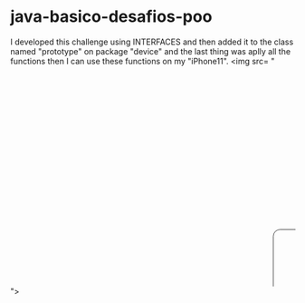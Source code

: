 # java-basico-desafios-poo
I developed this challenge using INTERFACES and then added it to the class named "prototype" on package "device" and the last thing was aplly all the functions then I can use these functions on my "iPhone11".
<img src= "<svg xmlns="http://www.w3.org/2000/svg" xmlns:xlink="http://www.w3.org/1999/xlink" xmlns:lucid="lucid" width="1760" height="1360"><g transform="translate(0 0)" lucid:page-tab-id="0_0"><path d="M735.85 501.22a5 5 0 0 1 5-5h190a5 5 0 0 1 5 5v132a5 5 0 0 1-5 5h-190a5 5 0 0 1-5-5z" fill="#fff"/><path d="M735.85 571.22v36h200v-36" fill="#e6e6e6"/><path d="M735.85 536.22v-35a5 5 0 0 1 5-5h190a5 5 0 0 1 5 5v35" fill="#ccc"/><path d="M735.85 501.22a5 5 0 0 1 5-5h190a5 5 0 0 1 5 5v132a5 5 0 0 1-5 5h-190a5 5 0 0 1-5-5zM735.85 536.22h200" stroke="#333" fill="none"/><use xlink:href="#a" transform="matrix(1,0,0,1,745.8502957555592,496.22028588787714) translate(11.2 25.15555555555556)"/><use xlink:href="#b" transform="matrix(1,0,0,1,740.8502957555592,538.7202858878771) translate(11.2 20.155555555555555)"/><use xlink:href="#c" transform="matrix(1,0,0,1,740.8502957555592,573.7202858878771) translate(11.2 20.155555555555555)"/><path d="M364.78 449.2a5 5 0 0 1 5-5h190a5 5 0 0 1 5 5v275a5 5 0 0 1-5 5h-190a5 5 0 0 1-5-5z" fill="#fff"/><path d="M364.78 519.2v36h200v-36M364.78 589.2v36h200v-36M364.78 659.2v36h200v-36" fill="#e6e6e6"/><path d="M364.78 484.2v-35a5 5 0 0 1 5-5h190a5 5 0 0 1 5 5v35" fill="#ccc"/><path d="M364.78 449.2a5 5 0 0 1 5-5h190a5 5 0 0 1 5 5v275a5 5 0 0 1-5 5h-190a5 5 0 0 1-5-5zM364.78 484.2h200" stroke="#333" fill="none"/><use xlink:href="#d" transform="matrix(1,0,0,1,374.7807017543861,444.21191268213545) translate(11.2 25.15555555555556)"/><use xlink:href="#e" transform="matrix(1,0,0,1,369.7807017543861,486.71191268213545) translate(11.2 20.155555555555555)"/><use xlink:href="#f" transform="matrix(1,0,0,1,369.7807017543861,521.7119126821354) translate(11.2 20.155555555555555)"/><use xlink:href="#g" transform="matrix(1,0,0,1,369.7807017543861,556.7119126821354) translate(11.2 20.155555555555555)"/><use xlink:href="#h" transform="matrix(1,0,0,1,369.7807017543861,591.7119126821354) translate(11.2 20.155555555555555)"/><use xlink:href="#i" transform="matrix(1,0,0,1,369.7807017543861,626.7119126821354) translate(11.2 20.155555555555555)"/><use xlink:href="#j" transform="matrix(1,0,0,1,369.7807017543861,661.7119126821354) translate(11.2 20.155555555555555)"/><use xlink:href="#k" transform="matrix(1,0,0,1,369.7807017543861,696.7119126821354) translate(11.2 20.155555555555555)"/><path d="M735.85 237.53a5 5 0 0 1 5-5h190a5 5 0 0 1 5 5v62a5 5 0 0 1-5 5h-190a5 5 0 0 1-5-5z" fill="#fff"/><path d="M735.85 272.54v-35a5 5 0 0 1 5-5h190a5 5 0 0 1 5 5v35" fill="#ccc"/><path d="M735.85 237.53a5 5 0 0 1 5-5h190a5 5 0 0 1 5 5v62a5 5 0 0 1-5 5h-190a5 5 0 0 1-5-5zM735.85 272.54h200" stroke="#333" fill="none"/><use xlink:href="#l" transform="matrix(1,0,0,1,745.8502957555592,232.53543644338123) translate(62.37037037037037 25.15555555555556)"/><path d="M453.15 75.83a8 8 0 0 1 8-8h836.75a8 8 0 0 1 8 8V101a8 8 0 0 1-8 8H461.15a8 8 0 0 1-8-8z" stroke="#000" stroke-opacity="0" stroke-width="2" fill="#fff" fill-opacity="0"/><use xlink:href="#m" transform="matrix(1,0,0,1,457.1465527853429,71.83292069944599) translate(207.83777777777783 25.782777777777778)"/><use xlink:href="#n" transform="matrix(1,0,0,1,457.1465527853429,71.83292069944599) translate(334.43283950617285 25.782777777777778)"/><use xlink:href="#o" transform="matrix(1,0,0,1,457.1465527853429,71.83292069944599) translate(378.0637037037037 25.782777777777778)"/><use xlink:href="#p" transform="matrix(1,0,0,1,457.1465527853429,71.83292069944599) translate(462.339012345679 25.782777777777778)"/><use xlink:href="#q" transform="matrix(1,0,0,1,457.1465527853429,71.83292069944599) translate(578.518024691358 25.782777777777778)"/><path d="M633.85 107.65H1138M633.87 107.65h-1.02M1138 107.65h1" stroke="#a9afb8" stroke-width="2" fill="none"/><path d="M453.15 117a8 8 0 0 1 8-8h837.7a8 8 0 0 1 8 8v2.83a8 8 0 0 1-8 8h-837.7a8 8 0 0 1-8-8z" stroke="#000" stroke-opacity="0" stroke-width="2" fill="#fff" fill-opacity="0"/><use xlink:href="#r" transform="matrix(1,0,0,1,457.1465527853434,112.9881446563448) translate(311.41781893004116 14.917037037037037)"/><use xlink:href="#s" transform="matrix(1,0,0,1,457.1465527853434,112.9881446563448) translate(364.8273868312757 14.917037037037037)"/><use xlink:href="#t" transform="matrix(1,0,0,1,457.1465527853434,112.9881446563448) translate(419.1717283950617 14.917037037037037)"/><use xlink:href="#u" transform="matrix(1,0,0,1,457.1465527853434,112.9881446563448) translate(431.62121399176954 14.917037037037037)"/><use xlink:href="#v" transform="matrix(1,0,0,1,457.1465527853434,112.9881446563448) translate(490.21452674897114 14.917037037037037)"/><use xlink:href="#w" transform="matrix(1,0,0,1,457.1465527853434,112.9881446563448) translate(507.2104115226337 14.917037037037037)"/><path d="M1070.78 499.72a8 8 0 0 1 8-8h184a8 8 0 0 1 8 8v94a8 8 0 0 1-8 8h-184a8 8 0 0 1-8-8z" fill="#fff"/><path d="M1070.78 566.72v27a8 8 0 0 0 8 8h184a8 8 0 0 0 8-8v-27" fill="#e6e6e6"/><path d="M1070.78 531.72v-32a8 8 0 0 1 8-8h184a8 8 0 0 1 8 8v32" fill="#ccc"/><path d="M1070.78 499.72a8 8 0 0 1 8-8h184a8 8 0 0 1 8 8v94a8 8 0 0 1-8 8h-184a8 8 0 0 1-8-8zM1070.78 531.72h200" stroke="#333" fill="none"/><use xlink:href="#x" transform="matrix(1,0,0,1,1080.7834928229968,491.72028588787714) translate(27.38271604938272 25.15555555555556)"/><use xlink:href="#y" transform="matrix(1,0,0,1,1075.7834928229968,534.2202858878771) translate(57.29629629629629 20.155555555555555)"/><use xlink:href="#z" transform="matrix(1,0,0,1,1075.7834928229968,569.2202858878771) translate(53.39506172839506 20.155555555555555)"/><path d="M835.85 325.04V476.3M835.85 305.04v20m-10 0h20M835.85 495.5v-20m10 20l-10-20m-10 20l10-20M718.4 252.46l16.95.07M735.35 252.53l-20-.1m.05-10l-.1 20M718.62 252.46l20 .1m-20.04 9.9l20.04-9.9m-19.95-10.1l19.95 10.1M715.35 288.54H476.78a12 12 0 0 0-12 12V424.3M735.35 288.54h-20m0-10v20M464.78 443.5v-20m10 20l-10-20m-10 20l10-20M956.35 288.54h202.43a12 12 0 0 1 12 12V471.8M936.35 288.54h20m0 10v-20M1170.78 491v-20m10 20l-10-20m-10 20l10-20" stroke="#333" fill="none"/><defs><path fill="#333" d="M127-220V0H93v-220H8v-28h204v28h-85" id="A"/><path fill="#333" d="M100-194c63 0 86 42 84 106H49c0 40 14 67 53 68 26 1 43-12 49-29l28 8c-11 28-37 45-77 45C44 4 14-33 15-96c1-61 26-98 85-98zm52 81c6-60-76-77-97-28-3 7-6 17-6 28h103" id="B"/><path fill="#333" d="M24 0v-261h32V0H24" id="C"/><path fill="#333" d="M115-194c55 1 70 41 70 98S169 2 115 4C84 4 66-9 55-30l1 105H24l-1-265h31l2 30c10-21 28-34 59-34zm-8 174c40 0 45-34 45-75s-6-73-45-74c-42 0-51 32-51 76 0 43 10 73 51 73" id="D"/><path fill="#333" d="M106-169C34-169 62-67 57 0H25v-261h32l-1 103c12-21 28-36 61-36 89 0 53 116 60 194h-32v-121c2-32-8-49-39-48" id="E"/><path fill="#333" d="M100-194c62-1 85 37 85 99 1 63-27 99-86 99S16-35 15-95c0-66 28-99 85-99zM99-20c44 1 53-31 53-75 0-43-8-75-51-75s-53 32-53 75 10 74 51 75" id="F"/><path fill="#333" d="M117-194c89-4 53 116 60 194h-32v-121c0-31-8-49-39-48C34-167 62-67 57 0H25l-1-190h30c1 10-1 24 2 32 11-22 29-35 61-36" id="G"/><path fill="#333" d="M30-248c118-7 216 8 213 122C240-48 200 0 122 0H30v-248zM63-27c89 8 146-16 146-99s-60-101-146-95v194" id="H"/><path fill="#333" d="M108 0H70L1-190h34L89-25l56-165h34" id="I"/><path fill="#333" d="M24-231v-30h32v30H24zM24 0v-190h32V0H24" id="J"/><path fill="#333" d="M96-169c-40 0-48 33-48 73s9 75 48 75c24 0 41-14 43-38l32 2c-6 37-31 61-74 61-59 0-76-41-82-99-10-93 101-131 147-64 4 7 5 14 7 22l-32 3c-4-21-16-35-41-35" id="K"/><g id="a"><use transform="matrix(0.04938271604938272,0,0,0.04938271604938272,0,0)" xlink:href="#A"/><use transform="matrix(0.04938271604938272,0,0,0.04938271604938272,8.839506172839506,0)" xlink:href="#B"/><use transform="matrix(0.04938271604938272,0,0,0.04938271604938272,18.71604938271605,0)" xlink:href="#C"/><use transform="matrix(0.04938271604938272,0,0,0.04938271604938272,22.617283950617285,0)" xlink:href="#B"/><use transform="matrix(0.04938271604938272,0,0,0.04938271604938272,32.49382716049383,0)" xlink:href="#D"/><use transform="matrix(0.04938271604938272,0,0,0.04938271604938272,42.370370370370374,0)" xlink:href="#E"/><use transform="matrix(0.04938271604938272,0,0,0.04938271604938272,52.24691358024692,0)" xlink:href="#F"/><use transform="matrix(0.04938271604938272,0,0,0.04938271604938272,62.12345679012346,0)" xlink:href="#G"/><use transform="matrix(0.04938271604938272,0,0,0.04938271604938272,72,0)" xlink:href="#B"/><use transform="matrix(0.04938271604938272,0,0,0.04938271604938272,81.87654320987654,0)" xlink:href="#H"/><use transform="matrix(0.04938271604938272,0,0,0.04938271604938272,94.66666666666667,0)" xlink:href="#B"/><use transform="matrix(0.04938271604938272,0,0,0.04938271604938272,104.54320987654322,0)" xlink:href="#I"/><use transform="matrix(0.04938271604938272,0,0,0.04938271604938272,113.4320987654321,0)" xlink:href="#J"/><use transform="matrix(0.04938271604938272,0,0,0.04938271604938272,117.33333333333334,0)" xlink:href="#K"/><use transform="matrix(0.04938271604938272,0,0,0.04938271604938272,126.22222222222223,0)" xlink:href="#B"/></g><path fill="#333" d="M118-107v75H92v-75H18v-26h74v-75h26v75h74v26h-74" id="L"/><path fill="#333" d="M141-36C126-15 110 5 73 4 37 3 15-17 15-53c-1-64 63-63 125-63 3-35-9-54-41-54-24 1-41 7-42 31l-33-3c5-37 33-52 76-52 45 0 72 20 72 64v82c-1 20 7 32 28 27v20c-31 9-61-2-59-35zM48-53c0 20 12 33 32 33 41-3 63-29 60-74-43 2-92-5-92 41" id="M"/><path fill="#333" d="M87 75C49 33 22-17 22-94c0-76 28-126 65-167h31c-38 41-64 92-64 168S80 34 118 75H87" id="N"/><path fill="#333" d="M33-261c38 41 65 92 65 168S71 34 33 75H2C39 34 66-17 66-93S39-220 2-261h31" id="O"/><g id="b"><use transform="matrix(0.04938271604938272,0,0,0.04938271604938272,0,0)" xlink:href="#L"/><use transform="matrix(0.04938271604938272,0,0,0.04938271604938272,10.370370370370372,0)" xlink:href="#K"/><use transform="matrix(0.04938271604938272,0,0,0.04938271604938272,19.25925925925926,0)" xlink:href="#M"/><use transform="matrix(0.04938271604938272,0,0,0.04938271604938272,29.135802469135804,0)" xlink:href="#C"/><use transform="matrix(0.04938271604938272,0,0,0.04938271604938272,33.03703703703704,0)" xlink:href="#C"/><use transform="matrix(0.04938271604938272,0,0,0.04938271604938272,36.93827160493827,0)" xlink:href="#N"/><use transform="matrix(0.04938271604938272,0,0,0.04938271604938272,42.81481481481482,0)" xlink:href="#O"/></g><path fill="#333" d="M59-47c-2 24 18 29 38 22v24C64 9 27 4 27-40v-127H5v-23h24l9-43h21v43h35v23H59v120" id="P"/><path fill="#333" d="M84 4C-5 8 30-112 23-190h32v120c0 31 7 50 39 49 72-2 45-101 50-169h31l1 190h-30c-1-10 1-25-2-33-11 22-28 36-60 37" id="Q"/><path fill="#333" d="M114-163C36-179 61-72 57 0H25l-1-190h30c1 12-1 29 2 39 6-27 23-49 58-41v29" id="R"/><path fill="#333" d="M140-251c81 0 123 46 123 126C263-46 219 4 140 4 59 4 17-45 17-125s42-126 123-126zm0 227c63 0 89-41 89-101s-29-99-89-99c-61 0-89 39-89 99S79-25 140-24" id="S"/><path fill="#333" d="M101-234c-31-9-42 10-38 44h38v23H63V0H32v-167H5v-23h27c-7-52 17-82 69-68v24" id="T"/><path fill="#333" d="M212-179c-10-28-35-45-73-45-59 0-87 40-87 99 0 60 29 101 89 101 43 0 62-24 78-52l27 14C228-24 195 4 139 4 59 4 22-46 18-125c-6-104 99-153 187-111 19 9 31 26 39 46" id="U"/><g id="c"><use transform="matrix(0.04938271604938272,0,0,0.04938271604938272,0,0)" xlink:href="#L"/><use transform="matrix(0.04938271604938272,0,0,0.04938271604938272,10.370370370370372,0)" xlink:href="#P"/><use transform="matrix(0.04938271604938272,0,0,0.04938271604938272,15.308641975308642,0)" xlink:href="#Q"/><use transform="matrix(0.04938271604938272,0,0,0.04938271604938272,25.18518518518519,0)" xlink:href="#R"/><use transform="matrix(0.04938271604938272,0,0,0.04938271604938272,31.061728395061735,0)" xlink:href="#G"/><use transform="matrix(0.04938271604938272,0,0,0.04938271604938272,40.93827160493828,0)" xlink:href="#S"/><use transform="matrix(0.04938271604938272,0,0,0.04938271604938272,54.76543209876545,0)" xlink:href="#T"/><use transform="matrix(0.04938271604938272,0,0,0.04938271604938272,59.35802469135804,0)" xlink:href="#T"/><use transform="matrix(0.04938271604938272,0,0,0.04938271604938272,63.950617283950635,0)" xlink:href="#T"/><use transform="matrix(0.04938271604938272,0,0,0.04938271604938272,68.88888888888891,0)" xlink:href="#U"/><use transform="matrix(0.04938271604938272,0,0,0.04938271604938272,81.67901234567904,0)" xlink:href="#M"/><use transform="matrix(0.04938271604938272,0,0,0.04938271604938272,91.55555555555559,0)" xlink:href="#C"/><use transform="matrix(0.04938271604938272,0,0,0.04938271604938272,95.45679012345683,0)" xlink:href="#C"/><use transform="matrix(0.04938271604938272,0,0,0.04938271604938272,99.35802469135807,0)" xlink:href="#N"/><use transform="matrix(0.04938271604938272,0,0,0.04938271604938272,105.23456790123463,0)" xlink:href="#O"/></g><path fill="#333" d="M222 0l43-216c-8 16-17 34-26 49L143 0h-22L81-216 41 0H11l48-248h42l38 208 116-208h45L252 0h-30" id="V"/><path fill="#333" d="M67 3c-93-2-31-127-26-193h32L48-50c-3 39 53 32 70 12 30-34 30-101 43-152h32L157 0h-30c1-10 6-24 4-33-14 20-29 37-64 36" id="W"/><path fill="#333" d="M55-144c13 50 104 24 104 88C159 21 15 23 1-39l26-10c6 40 102 42 102-4-13-50-104-23-104-87 0-71 143-71 148-8l-29 4c-5-35-85-37-89 0" id="X"/><path fill="#333" d="M50-231l6-30h32l-6 30H50zM6 0l37-190h31L37 0H6" id="Y"/><path fill="#333" d="M44-68c0 29 11 47 38 47 30 0 42-19 51-41l28 9C148-21 126 4 82 4 31 4 10-29 12-85c3-77 74-140 146-93 12 8 15 23 18 40l-31 5c-1-22-13-36-36-36-52 0-65 49-65 101" id="Z"/><path fill="#333" d="M238-179c0 84-86 86-175 82L45 0H11l48-248c82 0 179-12 179 69zm-34 1c0-53-64-42-116-43l-19 98c63 0 135 9 135-55" id="aa"/><path fill="#333" d="M6 0l50-261h32L37 0H6" id="ab"/><path fill="#333" d="M165-48c-4 18 1 34 23 27l-3 20c-29 8-62 0-52-35h-2C116-14 99 4 63 4 30 4 8-16 8-49c0-68 71-67 138-67 10-26 0-56-31-54-26 1-42 9-47 31l-32-5c8-67 160-71 144 15-5 28-9 54-15 81zM42-50c3 52 80 24 89-6 7-12 7-24 11-38-47 1-103-4-100 44" id="ac"/><path fill="#333" d="M198-190L69 30C53 58 25 83-20 72c4-11-1-27 19-22 33-1 43-29 59-52L20-190h32L79-34l84-156h35" id="ad"/><path fill="#333" d="M111-194c62-3 86 47 72 106H45c-7 38 6 69 45 68 27-1 43-14 53-32l24 11C152-15 129 4 87 4 38 3 12-23 12-71c0-70 32-119 99-123zm44 81c14-66-71-72-95-28-4 8-8 17-11 28h106" id="ae"/><path fill="#333" d="M66-151c12-25 30-51 66-40l-6 26C45-176 58-65 38 0H6l36-190h30" id="af"/><g id="d"><use transform="matrix(0.04938271604938272,0,0,0.04938271604938272,0,0)" xlink:href="#V"/><use transform="matrix(0.04938271604938272,0,0,0.04938271604938272,14.765432098765434,0)" xlink:href="#W"/><use transform="matrix(0.04938271604938272,0,0,0.04938271604938272,24.641975308641978,0)" xlink:href="#X"/><use transform="matrix(0.04938271604938272,0,0,0.04938271604938272,33.53086419753087,0)" xlink:href="#Y"/><use transform="matrix(0.04938271604938272,0,0,0.04938271604938272,37.4320987654321,0)" xlink:href="#Z"/><use transform="matrix(0.04938271604938272,0,0,0.04938271604938272,46.32098765432099,0)" xlink:href="#aa"/><use transform="matrix(0.04938271604938272,0,0,0.04938271604938272,58.17283950617284,0)" xlink:href="#ab"/><use transform="matrix(0.04938271604938272,0,0,0.04938271604938272,62.074074074074076,0)" xlink:href="#ac"/><use transform="matrix(0.04938271604938272,0,0,0.04938271604938272,71.95061728395062,0)" xlink:href="#ad"/><use transform="matrix(0.04938271604938272,0,0,0.04938271604938272,80.8395061728395,0)" xlink:href="#ae"/><use transform="matrix(0.04938271604938272,0,0,0.04938271604938272,90.71604938271605,0)" xlink:href="#af"/></g><path fill="#333" d="M123-107v75H97v-75H23v-26h74v-75h26v75h75v26h-75" id="ag"/><path fill="#333" d="M67-158c15-20 31-36 64-36 94 0 33 127 27 194h-32l25-140c3-38-53-32-70-12C52-117 51-51 37 0H6l51-261h31" id="ah"/><path fill="#333" d="M17-49c1-102 45-165 103-212h30C92-210 49-145 49-46 49 4 63 43 85 75H54C30 43 18 2 17-49" id="ai"/><path fill="#333" d="M98-137C97-35 54 29-4 75h-31C23 23 67-41 67-140c0-50-15-89-37-121h31c24 32 36 73 37 124" id="aj"/><g id="e"><use transform="matrix(0.04938271604938272,0,0,0.04938271604938272,0,0)" xlink:href="#ag"/><use transform="matrix(0.04938271604938272,0,0,0.04938271604938272,10.370370370370372,0)" xlink:href="#X"/><use transform="matrix(0.04938271604938272,0,0,0.04938271604938272,19.25925925925926,0)" xlink:href="#ae"/><use transform="matrix(0.04938271604938272,0,0,0.04938271604938272,29.135802469135804,0)" xlink:href="#ac"/><use transform="matrix(0.04938271604938272,0,0,0.04938271604938272,39.01234567901235,0)" xlink:href="#af"/><use transform="matrix(0.04938271604938272,0,0,0.04938271604938272,44.88888888888889,0)" xlink:href="#Z"/><use transform="matrix(0.04938271604938272,0,0,0.04938271604938272,53.777777777777786,0)" xlink:href="#ah"/><use transform="matrix(0.04938271604938272,0,0,0.04938271604938272,63.65432098765432,0)" xlink:href="#V"/><use transform="matrix(0.04938271604938272,0,0,0.04938271604938272,78.41975308641976,0)" xlink:href="#W"/><use transform="matrix(0.04938271604938272,0,0,0.04938271604938272,88.2962962962963,0)" xlink:href="#X"/><use transform="matrix(0.04938271604938272,0,0,0.04938271604938272,97.18518518518519,0)" xlink:href="#Y"/><use transform="matrix(0.04938271604938272,0,0,0.04938271604938272,101.08641975308643,0)" xlink:href="#Z"/><use transform="matrix(0.04938271604938272,0,0,0.04938271604938272,109.97530864197532,0)" xlink:href="#ai"/><use transform="matrix(0.04938271604938272,0,0,0.04938271604938272,115.85185185185186,0)" xlink:href="#aj"/></g><path fill="#333" d="M67-162c32-53 139-36 121 50C175-51 163 2 97 4 68 4 52-11 42-31 38 6 28 39 22 75H-9l50-265h29c-1 10 0 20-3 28zm89 36c0-26-10-43-35-43-54 0-67 50-69 103-1 29 14 45 42 46 53 0 62-58 62-106" id="ak"/><g id="f"><use transform="matrix(0.04938271604938272,0,0,0.04938271604938272,0,0)" xlink:href="#ag"/><use transform="matrix(0.04938271604938272,0,0,0.04938271604938272,10.370370370370372,0)" xlink:href="#ak"/><use transform="matrix(0.04938271604938272,0,0,0.04938271604938272,20.24691358024692,0)" xlink:href="#ab"/><use transform="matrix(0.04938271604938272,0,0,0.04938271604938272,24.148148148148152,0)" xlink:href="#ac"/><use transform="matrix(0.04938271604938272,0,0,0.04938271604938272,34.0246913580247,0)" xlink:href="#ad"/><use transform="matrix(0.04938271604938272,0,0,0.04938271604938272,42.91358024691358,0)" xlink:href="#V"/><use transform="matrix(0.04938271604938272,0,0,0.04938271604938272,57.67901234567902,0)" xlink:href="#W"/><use transform="matrix(0.04938271604938272,0,0,0.04938271604938272,67.55555555555556,0)" xlink:href="#X"/><use transform="matrix(0.04938271604938272,0,0,0.04938271604938272,76.44444444444444,0)" xlink:href="#Y"/><use transform="matrix(0.04938271604938272,0,0,0.04938271604938272,80.34567901234568,0)" xlink:href="#Z"/><use transform="matrix(0.04938271604938272,0,0,0.04938271604938272,89.23456790123457,0)" xlink:href="#ai"/><use transform="matrix(0.04938271604938272,0,0,0.04938271604938272,95.11111111111111,0)" xlink:href="#aj"/></g><path fill="#333" d="M51-54c-9 22 5 41 31 30L79-1C43 14 10-4 19-52l22-115H19l5-23h22l19-43h21l-9 43h35l-4 23H73" id="al"/><path fill="#333" d="M30-147c31-64 166-65 159 27C183-49 158 1 86 4 9 8 1-88 30-147zM88-20c53 0 68-48 68-100 0-31-11-51-44-50-52 1-68 46-68 97 0 32 13 53 44 53" id="am"/><g id="g"><use transform="matrix(0.04938271604938272,0,0,0.04938271604938272,0,0)" xlink:href="#ag"/><use transform="matrix(0.04938271604938272,0,0,0.04938271604938272,10.370370370370372,0)" xlink:href="#X"/><use transform="matrix(0.04938271604938272,0,0,0.04938271604938272,19.25925925925926,0)" xlink:href="#al"/><use transform="matrix(0.04938271604938272,0,0,0.04938271604938272,24.19753086419753,0)" xlink:href="#am"/><use transform="matrix(0.04938271604938272,0,0,0.04938271604938272,34.074074074074076,0)" xlink:href="#ak"/><use transform="matrix(0.04938271604938272,0,0,0.04938271604938272,43.95061728395062,0)" xlink:href="#V"/><use transform="matrix(0.04938271604938272,0,0,0.04938271604938272,58.71604938271606,0)" xlink:href="#W"/><use transform="matrix(0.04938271604938272,0,0,0.04938271604938272,68.5925925925926,0)" xlink:href="#X"/><use transform="matrix(0.04938271604938272,0,0,0.04938271604938272,77.48148148148148,0)" xlink:href="#Y"/><use transform="matrix(0.04938271604938272,0,0,0.04938271604938272,81.38271604938272,0)" xlink:href="#Z"/><use transform="matrix(0.04938271604938272,0,0,0.04938271604938272,90.27160493827161,0)" xlink:href="#ai"/><use transform="matrix(0.04938271604938272,0,0,0.04938271604938272,96.14814814814815,0)" xlink:href="#aj"/></g><path fill="#333" d="M67-158c22-48 132-52 116 29L158 0h-32l25-140c3-38-53-32-70-12C52-117 51-52 38 0H6l36-190h30" id="an"/><path fill="#333" d="M124 0L87-78 21 0h-35l86-98-46-92h33l34 74 61-74h37l-83 92 50 98h-34" id="ao"/><g id="h"><use transform="matrix(0.04938271604938272,0,0,0.04938271604938272,0,0)" xlink:href="#ag"/><use transform="matrix(0.04938271604938272,0,0,0.04938271604938272,10.370370370370372,0)" xlink:href="#an"/><use transform="matrix(0.04938271604938272,0,0,0.04938271604938272,20.24691358024692,0)" xlink:href="#ae"/><use transform="matrix(0.04938271604938272,0,0,0.04938271604938272,30.123456790123466,0)" xlink:href="#ao"/><use transform="matrix(0.04938271604938272,0,0,0.04938271604938272,39.012345679012356,0)" xlink:href="#al"/><use transform="matrix(0.04938271604938272,0,0,0.04938271604938272,43.95061728395063,0)" xlink:href="#V"/><use transform="matrix(0.04938271604938272,0,0,0.04938271604938272,58.716049382716065,0)" xlink:href="#W"/><use transform="matrix(0.04938271604938272,0,0,0.04938271604938272,68.59259259259261,0)" xlink:href="#X"/><use transform="matrix(0.04938271604938272,0,0,0.04938271604938272,77.4814814814815,0)" xlink:href="#Y"/><use transform="matrix(0.04938271604938272,0,0,0.04938271604938272,81.38271604938274,0)" xlink:href="#Z"/><use transform="matrix(0.04938271604938272,0,0,0.04938271604938272,90.27160493827162,0)" xlink:href="#ai"/><use transform="matrix(0.04938271604938272,0,0,0.04938271604938272,96.14814814814817,0)" xlink:href="#aj"/></g><path fill="#333" d="M68-162c25-46 127-43 121 31C183-60 169 1 98 4 69 5 53-11 43-31L36 0H5l52-261h31zm88 36c2-27-9-43-34-43-55 0-70 51-70 103 0 29 15 45 43 46 52 0 58-58 61-106" id="ap"/><path fill="#333" d="M127 0L80-88 50-66 37 0H6l51-261h31L57-100l99-90h39l-93 82L161 0h-34" id="aq"/><g id="i"><use transform="matrix(0.04938271604938272,0,0,0.04938271604938272,0,0)" xlink:href="#ag"/><use transform="matrix(0.04938271604938272,0,0,0.04938271604938272,10.370370370370372,0)" xlink:href="#ap"/><use transform="matrix(0.04938271604938272,0,0,0.04938271604938272,20.24691358024692,0)" xlink:href="#ac"/><use transform="matrix(0.04938271604938272,0,0,0.04938271604938272,30.123456790123466,0)" xlink:href="#Z"/><use transform="matrix(0.04938271604938272,0,0,0.04938271604938272,39.012345679012356,0)" xlink:href="#aq"/><use transform="matrix(0.04938271604938272,0,0,0.04938271604938272,47.90123456790124,0)" xlink:href="#V"/><use transform="matrix(0.04938271604938272,0,0,0.04938271604938272,62.66666666666667,0)" xlink:href="#W"/><use transform="matrix(0.04938271604938272,0,0,0.04938271604938272,72.54320987654322,0)" xlink:href="#X"/><use transform="matrix(0.04938271604938272,0,0,0.04938271604938272,81.4320987654321,0)" xlink:href="#Y"/><use transform="matrix(0.04938271604938272,0,0,0.04938271604938272,85.33333333333334,0)" xlink:href="#Z"/><use transform="matrix(0.04938271604938272,0,0,0.04938271604938272,94.22222222222223,0)" xlink:href="#ai"/><use transform="matrix(0.04938271604938272,0,0,0.04938271604938272,100.09876543209877,0)" xlink:href="#aj"/></g><path fill="#333" d="M89 0H52L20-190h33L74-25l89-165h34" id="ar"/><path fill="#333" d="M248-111c6-24 9-61-24-58-72 9-57 108-77 169h-31l26-142c3-37-50-30-64-10C52-115 50-51 37 0H6l36-190h30c-1 10-6 24-4 32 13-43 101-52 105 5 13-22 29-41 61-41 90 0 28 129 23 194h-31" id="as"/><path fill="#333" d="M62-99C39-31 123 0 170-40s38-139 58-208h34C234-144 253 4 115 4 49 4 18-43 31-112l26-136h34" id="at"/><g id="j"><use transform="matrix(0.04938271604938272,0,0,0.04938271604938272,0,0)" xlink:href="#ag"/><use transform="matrix(0.04938271604938272,0,0,0.04938271604938272,10.370370370370372,0)" xlink:href="#ar"/><use transform="matrix(0.04938271604938272,0,0,0.04938271604938272,19.25925925925926,0)" xlink:href="#am"/><use transform="matrix(0.04938271604938272,0,0,0.04938271604938272,29.135802469135804,0)" xlink:href="#ab"/><use transform="matrix(0.04938271604938272,0,0,0.04938271604938272,33.03703703703704,0)" xlink:href="#W"/><use transform="matrix(0.04938271604938272,0,0,0.04938271604938272,42.91358024691358,0)" xlink:href="#as"/><use transform="matrix(0.04938271604938272,0,0,0.04938271604938272,57.67901234567902,0)" xlink:href="#ae"/><use transform="matrix(0.04938271604938272,0,0,0.04938271604938272,67.55555555555556,0)" xlink:href="#at"/><use transform="matrix(0.04938271604938272,0,0,0.04938271604938272,80.34567901234568,0)" xlink:href="#ak"/><use transform="matrix(0.04938271604938272,0,0,0.04938271604938272,90.22222222222223,0)" xlink:href="#ai"/><use transform="matrix(0.04938271604938272,0,0,0.04938271604938272,96.09876543209877,0)" xlink:href="#aj"/></g><path fill="#333" d="M248-139C247-14 144 9 11 0l48-248c105-6 190 8 189 109zm-34 0c1-70-52-87-126-82L50-27c98 7 163-21 164-112" id="au"/><path fill="#333" d="M188 0h-37l-8-164L71 0H34L18-190h31l8 164 75-164h34l8 164 74-164h31" id="av"/><g id="k"><use transform="matrix(0.04938271604938272,0,0,0.04938271604938272,0,0)" xlink:href="#ag"/><use transform="matrix(0.04938271604938272,0,0,0.04938271604938272,10.370370370370372,0)" xlink:href="#ar"/><use transform="matrix(0.04938271604938272,0,0,0.04938271604938272,19.25925925925926,0)" xlink:href="#am"/><use transform="matrix(0.04938271604938272,0,0,0.04938271604938272,29.135802469135804,0)" xlink:href="#ab"/><use transform="matrix(0.04938271604938272,0,0,0.04938271604938272,33.03703703703704,0)" xlink:href="#W"/><use transform="matrix(0.04938271604938272,0,0,0.04938271604938272,42.91358024691358,0)" xlink:href="#as"/><use transform="matrix(0.04938271604938272,0,0,0.04938271604938272,57.67901234567902,0)" xlink:href="#ae"/><use transform="matrix(0.04938271604938272,0,0,0.04938271604938272,67.55555555555556,0)" xlink:href="#au"/><use transform="matrix(0.04938271604938272,0,0,0.04938271604938272,80.34567901234568,0)" xlink:href="#am"/><use transform="matrix(0.04938271604938272,0,0,0.04938271604938272,90.22222222222223,0)" xlink:href="#av"/><use transform="matrix(0.04938271604938272,0,0,0.04938271604938272,103.01234567901236,0)" xlink:href="#an"/><use transform="matrix(0.04938271604938272,0,0,0.04938271604938272,112.8888888888889,0)" xlink:href="#ai"/><use transform="matrix(0.04938271604938272,0,0,0.04938271604938272,118.76543209876544,0)" xlink:href="#aj"/></g><g id="l"><use transform="matrix(0.04938271604938272,0,0,0.04938271604938272,0,0)" xlink:href="#Y"/><use transform="matrix(0.04938271604938272,0,0,0.04938271604938272,3.901234567901235,0)" xlink:href="#aa"/><use transform="matrix(0.04938271604938272,0,0,0.04938271604938272,15.753086419753087,0)" xlink:href="#ah"/><use transform="matrix(0.04938271604938272,0,0,0.04938271604938272,25.629629629629633,0)" xlink:href="#am"/><use transform="matrix(0.04938271604938272,0,0,0.04938271604938272,35.50617283950618,0)" xlink:href="#an"/><use transform="matrix(0.04938271604938272,0,0,0.04938271604938272,45.38271604938272,0)" xlink:href="#ae"/></g><path fill="#a9afb8" d="M24-248c120-7 223 5 221 122C244-46 201 0 124 0H24v-248zM76-40c74 7 117-18 117-86 0-67-45-88-117-82v168" id="aw"/><path fill="#a9afb8" d="M25-224v-37h50v37H25zM25 0v-190h50V0H25" id="ax"/><path fill="#a9afb8" d="M133-34C117-15 103 5 69 4 32 3 11-16 11-54c-1-60 55-63 116-61 1-26-3-47-28-47-18 1-26 9-28 27l-52-2c7-38 36-58 82-57s74 22 75 68l1 82c-1 14 12 18 25 15v27c-30 8-71 5-69-32zm-48 3c29 0 43-24 42-57-32 0-66-3-65 30 0 17 8 27 23 27" id="ay"/><path fill="#a9afb8" d="M195-6C206 82 75 100 31 46c-4-6-6-13-8-21l49-6c3 16 16 24 34 25 40 0 42-37 40-79-11 22-30 35-61 35-53 0-70-43-70-97 0-56 18-96 73-97 30 0 46 14 59 34l2-30h47zm-90-29c32 0 41-27 41-63 0-35-9-62-40-62-32 0-39 29-40 63 0 36 9 62 39 62" id="az"/><path fill="#a9afb8" d="M135-150c-39-12-60 13-60 57V0H25l-1-190h47c2 13-1 29 3 40 6-28 27-53 61-41v41" id="aA"/><path fill="#a9afb8" d="M220-157c-53 9-28 100-34 157h-49v-107c1-27-5-49-29-50C55-147 81-57 75 0H25l-1-190h47c2 12-1 28 3 38 10-53 101-56 108 0 13-22 24-43 59-42 82 1 51 116 57 194h-49v-107c-1-25-5-48-29-50" id="aB"/><g id="m"><use transform="matrix(0.0728395061728395,0,0,0.0728395061728395,0,0)" xlink:href="#aw"/><use transform="matrix(0.0728395061728395,0,0,0.0728395061728395,18.86543209876543,0)" xlink:href="#ax"/><use transform="matrix(0.0728395061728395,0,0,0.0728395061728395,26.14938271604938,0)" xlink:href="#ay"/><use transform="matrix(0.0728395061728395,0,0,0.0728395061728395,40.717283950617286,0)" xlink:href="#az"/><use transform="matrix(0.0728395061728395,0,0,0.0728395061728395,56.66913580246913,0)" xlink:href="#aA"/><use transform="matrix(0.0728395061728395,0,0,0.0728395061728395,66.86666666666666,0)" xlink:href="#ay"/><use transform="matrix(0.0728395061728395,0,0,0.0728395061728395,81.43456790123457,0)" xlink:href="#aB"/><use transform="matrix(0.0728395061728395,0,0,0.0728395061728395,104.7432098765432,0)" xlink:href="#ay"/></g><path fill="#a9afb8" d="M24 0v-248h195v40H76v63h132v40H76v65h150V0H24" id="aC"/><path fill="#a9afb8" d="M240-174c0 40-23 61-54 70L253 0h-59l-57-94H76V0H24v-248c93 4 217-23 216 74zM76-134c48-2 112 12 112-38 0-48-66-32-112-35v73" id="aD"/><g id="n"><use transform="matrix(0.0728395061728395,0,0,0.0728395061728395,0,0)" xlink:href="#aC"/><use transform="matrix(0.0728395061728395,0,0,0.0728395061728395,17.48148148148148,0)" xlink:href="#aD"/></g><path fill="#a9afb8" d="M182-130c37 4 62 22 62 59C244 23 116-4 24 0v-248c84 5 203-23 205 63 0 31-19 50-47 55zM76-148c40-3 101 13 101-30 0-44-60-28-101-31v61zm0 110c48-3 116 14 116-37 0-48-69-32-116-35v72" id="aE"/><path fill="#a9afb8" d="M230 0l2-204L168 0h-37L68-204 70 0H24v-248h70l56 185 57-185h69V0h-46" id="aF"/><path fill="#a9afb8" d="M169-182c-1-43-94-46-97-3 18 66 151 10 154 114 3 95-165 93-204 36-6-8-10-19-12-30l50-8c3 46 112 56 116 5-17-69-150-10-154-114-4-87 153-88 188-35 5 8 8 18 10 28" id="aG"/><g id="o"><use transform="matrix(0.0728395061728395,0,0,0.0728395061728395,0,0)" xlink:href="#aw"/><use transform="matrix(0.0728395061728395,0,0,0.0728395061728395,18.86543209876543,0)" xlink:href="#aE"/><use transform="matrix(0.0728395061728395,0,0,0.0728395061728395,37.73086419753086,0)" xlink:href="#aF"/><use transform="matrix(0.0728395061728395,0,0,0.0728395061728395,59.50987654320987,0)" xlink:href="#aG"/></g><path fill="#a9afb8" d="M67-93c0 74 22 123 53 168H70C40 30 18-18 18-93s22-123 52-168h50c-32 44-53 94-53 168" id="aH"/><path fill="#a9afb8" d="M135-194c87-1 58 113 63 194h-50c-7-57 23-157-34-157-59 0-34 97-39 157H25l-1-190h47c2 12-1 28 3 38 12-26 28-41 61-42" id="aI"/><path fill="#a9afb8" d="M110-194c64 0 96 36 96 99 0 64-35 99-97 99-61 0-95-36-95-99 0-62 34-99 96-99zm-1 164c35 0 45-28 45-65 0-40-10-65-43-65-34 0-45 26-45 65 0 36 10 65 43 65" id="aJ"/><path fill="#a9afb8" d="M115-3C79 11 28 4 28-45v-112H4v-33h27l15-45h31v45h36v33H77v99c-1 23 16 31 38 25v30" id="aK"/><path fill="#a9afb8" d="M190-63c-7 42-38 67-86 67-59 0-84-38-90-98-12-110 154-137 174-36l-49 2c-2-19-15-32-35-32-30 0-35 28-38 64-6 74 65 87 74 30zm-84 77c20 1 33 9 33 27 0 32-36 36-71 33V53c15 1 39 4 39-11 0-13-16-12-31-12L87 0h25" id="aL"/><path fill="#a9afb8" d="M132-34C116-15 102 5 68 4 31 3 10-16 10-54c-1-60 55-63 116-61 1-26-3-47-28-47-18 1-26 9-28 27l-52-2c7-38 36-58 82-57s74 22 75 68l1 82c-1 14 12 18 25 15v27c-30 8-71 5-69-32zm-48 3c29 0 43-24 42-57-32 0-66-3-65 30 0 17 8 27 23 27zm82-228c-2 27-9 52-40 51-27-1-66-46-73 0H29c0-29 9-51 39-51 28 0 66 44 74 0h24" id="aM"/><g id="p"><use transform="matrix(0.0728395061728395,0,0,0.0728395061728395,0,0)" xlink:href="#aH"/><use transform="matrix(0.0728395061728395,0,0,0.0728395061728395,8.667901234567902,0)" xlink:href="#aI"/><use transform="matrix(0.0728395061728395,0,0,0.0728395061728395,24.619753086419752,0)" xlink:href="#aJ"/><use transform="matrix(0.0728395061728395,0,0,0.0728395061728395,40.571604938271605,0)" xlink:href="#aK"/><use transform="matrix(0.0728395061728395,0,0,0.0728395061728395,49.239506172839505,0)" xlink:href="#ay"/><use transform="matrix(0.0728395061728395,0,0,0.0728395061728395,63.8074074074074,0)" xlink:href="#aL"/><use transform="matrix(0.0728395061728395,0,0,0.0728395061728395,78.37530864197531,0)" xlink:href="#aM"/><use transform="matrix(0.0728395061728395,0,0,0.0728395061728395,92.94320987654321,0)" xlink:href="#aJ"/></g><path fill="#a9afb8" d="M238-95c0 69-44 99-111 99C63 4 22-25 22-93v-155h51v151c-1 38 19 59 55 60 90 1 49-130 58-211h52v153" id="aN"/><path fill="#a9afb8" d="M24 0v-248h52v208h133V0H24" id="aO"/><path fill="#a9afb8" d="M102-93c0 74-22 123-52 168H0C30 29 54-18 53-93c0-74-22-123-53-168h50c30 45 52 94 52 168" id="aP"/><g id="q"><use transform="matrix(0.0728395061728395,0,0,0.0728395061728395,0,0)" xlink:href="#aN"/><use transform="matrix(0.0728395061728395,0,0,0.0728395061728395,18.86543209876543,0)" xlink:href="#aF"/><use transform="matrix(0.0728395061728395,0,0,0.0728395061728395,40.644444444444446,0)" xlink:href="#aO"/><use transform="matrix(0.0728395061728395,0,0,0.0728395061728395,56.596296296296295,0)" xlink:href="#aP"/></g><path fill="#a9afb8" d="M143 4C61 4 22-44 18-125c-5-107 100-154 193-111 17 8 29 25 37 43l-32 9c-13-25-37-40-76-40-61 0-88 39-88 99 0 61 29 100 91 101 35 0 62-11 79-27v-45h-74v-28h105v86C228-13 192 4 143 4" id="aQ"/><path fill="#a9afb8" d="M141-36C126-15 110 5 73 4 37 3 15-17 15-53c-1-64 63-63 125-63 3-35-9-54-41-54-24 1-41 7-42 31l-33-3c5-37 33-52 76-52 45 0 72 20 72 64v82c-1 20 7 32 28 27v20c-31 9-61-2-59-35zM48-53c0 20 12 33 32 33 41-3 63-29 60-74-43 2-92-5-92 41" id="aR"/><path fill="#a9afb8" d="M115-194c53 0 69 39 70 98 0 66-23 100-70 100C84 3 66-7 56-30L54 0H23l1-261h32v101c10-23 28-34 59-34zm-8 174c40 0 45-34 45-75 0-40-5-75-45-74-42 0-51 32-51 76 0 43 10 73 51 73" id="aS"/><path fill="#a9afb8" d="M114-163C36-179 61-72 57 0H25l-1-190h30c1 12-1 29 2 39 6-27 23-49 58-41v29" id="aT"/><path fill="#a9afb8" d="M24-231v-30h32v30H24zM24 0v-190h32V0H24" id="aU"/><path fill="#a9afb8" d="M100-194c63 0 86 42 84 106H49c0 40 14 67 53 68 26 1 43-12 49-29l28 8c-11 28-37 45-77 45C44 4 14-33 15-96c1-61 26-98 85-98zm52 81c6-60-76-77-97-28-3 7-6 17-6 28h103" id="aV"/><path fill="#a9afb8" d="M24 0v-261h32V0H24" id="aW"/><g id="r"><use transform="matrix(0.04248971193415638,0,0,0.04248971193415638,0,0)" xlink:href="#aQ"/><use transform="matrix(0.04248971193415638,0,0,0.04248971193415638,11.897119341563785,0)" xlink:href="#aR"/><use transform="matrix(0.04248971193415638,0,0,0.04248971193415638,20.39506172839506,0)" xlink:href="#aS"/><use transform="matrix(0.04248971193415638,0,0,0.04248971193415638,28.893004115226333,0)" xlink:href="#aT"/><use transform="matrix(0.04248971193415638,0,0,0.04248971193415638,33.94927983539094,0)" xlink:href="#aU"/><use transform="matrix(0.04248971193415638,0,0,0.04248971193415638,37.30596707818929,0)" xlink:href="#aV"/><use transform="matrix(0.04248971193415638,0,0,0.04248971193415638,45.80390946502057,0)" xlink:href="#aW"/></g><path fill="#a9afb8" d="M137 0h-34L2-248h35l83 218 83-218h36" id="aX"/><path fill="#a9afb8" d="M100-194c62-1 85 37 85 99 1 63-27 99-86 99S16-35 15-95c0-66 28-99 85-99zM99-20c44 1 53-31 53-75 0-43-8-75-51-75s-53 32-53 75 10 74 51 75" id="aY"/><path fill="#a9afb8" d="M135-143c-3-34-86-38-87 0 15 53 115 12 119 90S17 21 10-45l28-5c4 36 97 45 98 0-10-56-113-15-118-90-4-57 82-63 122-42 12 7 21 19 24 35" id="aZ"/><g id="s"><use transform="matrix(0.04248971193415638,0,0,0.04248971193415638,0,0)" xlink:href="#aX"/><use transform="matrix(0.04248971193415638,0,0,0.04248971193415638,9.347736625514402,0)" xlink:href="#aV"/><use transform="matrix(0.04248971193415638,0,0,0.04248971193415638,17.845679012345677,0)" xlink:href="#aW"/><use transform="matrix(0.04248971193415638,0,0,0.04248971193415638,21.20236625514403,0)" xlink:href="#aY"/><use transform="matrix(0.04248971193415638,0,0,0.04248971193415638,29.7003086419753,0)" xlink:href="#aZ"/><use transform="matrix(0.04248971193415638,0,0,0.04248971193415638,37.34845679012345,0)" xlink:href="#aY"/></g><path fill="#a9afb8" d="M32 76v-337h29V76H32" id="ba"/><use transform="matrix(0.04248971193415638,0,0,0.04248971193415638,0,0)" xlink:href="#ba" id="t"/><path fill="#a9afb8" d="M140-251c81 0 123 46 123 126C263-46 219 4 140 4 59 4 17-45 17-125s42-126 123-126zm0 227c63 0 89-41 89-101s-29-99-89-99c-61 0-89 39-89 99S79-25 140-24" id="bb"/><path fill="#a9afb8" d="M96-169c-40 0-48 33-48 73s9 75 48 75c24 0 41-14 43-38l32 2c-6 37-31 61-74 61-59 0-76-41-82-99-10-93 101-131 147-64 4 7 5 14 7 22l-32 3c-4-21-16-35-41-35" id="bc"/><path fill="#a9afb8" d="M59-47c-2 24 18 29 38 22v24C64 9 27 4 27-40v-127H5v-23h24l9-43h21v43h35v23H59v120" id="bd"/><g id="u"><use transform="matrix(0.04248971193415638,0,0,0.04248971193415638,0,0)" xlink:href="#bb"/><use transform="matrix(0.04248971193415638,0,0,0.04248971193415638,11.897119341563785,0)" xlink:href="#bc"/><use transform="matrix(0.04248971193415638,0,0,0.04248971193415638,19.545267489711932,0)" xlink:href="#bd"/><use transform="matrix(0.04248971193415638,0,0,0.04248971193415638,23.79423868312757,0)" xlink:href="#aY"/><use transform="matrix(0.04248971193415638,0,0,0.04248971193415638,32.29218106995884,0)" xlink:href="#aS"/><use transform="matrix(0.04248971193415638,0,0,0.04248971193415638,40.79012345679012,0)" xlink:href="#aV"/><use transform="matrix(0.04248971193415638,0,0,0.04248971193415638,49.288065843621396,0)" xlink:href="#aT"/></g><path fill="#a9afb8" d="M110-160c48 1 74 30 74 79 0 53-28 85-80 85-65 0-83-55-86-122-5-90 50-162 133-122 14 7 22 21 27 39l-31 6c-5-40-67-38-82-6-9 19-15 44-15 74 11-20 30-34 60-33zm-7 138c34 0 49-23 49-58s-16-56-50-56c-29 0-50 16-49 49 1 36 15 65 50 65" id="be"/><path fill="#a9afb8" d="M68-38c1 34 0 65-14 84H32c9-13 17-26 17-46H33v-38h35" id="bf"/><g id="v"><use transform="matrix(0.04248971193415638,0,0,0.04248971193415638,0,0)" xlink:href="#be"/><use transform="matrix(0.04248971193415638,0,0,0.04248971193415638,8.497942386831275,0)" xlink:href="#bf"/></g><path fill="#a9afb8" d="M101-251c82-7 93 87 43 132L82-64C71-53 59-42 53-27h129V0H18c2-99 128-94 128-182 0-28-16-43-45-43s-46 15-49 41l-32-3c6-41 34-60 81-64" id="bg"/><path fill="#a9afb8" d="M101-251c68 0 85 55 85 127S166 4 100 4C33 4 14-52 14-124c0-73 17-127 87-127zm-1 229c47 0 54-49 54-102s-4-102-53-102c-51 0-55 48-55 102 0 53 5 102 54 102" id="bh"/><path fill="#a9afb8" d="M155-56V0h-30v-56H8v-25l114-167h33v167h35v25h-35zm-30-156c-27 46-58 90-88 131h88v-131" id="bi"/><g id="w"><use transform="matrix(0.04248971193415638,0,0,0.04248971193415638,0,0)" xlink:href="#bg"/><use transform="matrix(0.04248971193415638,0,0,0.04248971193415638,8.497942386831275,0)" xlink:href="#bh"/><use transform="matrix(0.04248971193415638,0,0,0.04248971193415638,16.99588477366255,0)" xlink:href="#bg"/><use transform="matrix(0.04248971193415638,0,0,0.04248971193415638,25.493827160493822,0)" xlink:href="#bi"/></g><path fill="#333" d="M33 0v-248h34V0H33" id="bj"/><path fill="#333" d="M160-131c35 5 61 23 61 61C221 17 115-2 30 0v-248c76 3 177-17 177 60 0 33-19 50-47 57zm-97-11c50-1 110 9 110-42 0-47-63-36-110-37v79zm0 115c55-2 124 14 124-45 0-56-70-42-124-44v89" id="bk"/><path fill="#333" d="M206 0h-36l-40-164L89 0H53L-1-190h32L70-26l43-164h34l41 164 42-164h31" id="bl"/><path fill="#333" d="M135-143c-3-34-86-38-87 0 15 53 115 12 119 90S17 21 10-45l28-5c4 36 97 45 98 0-10-56-113-15-118-90-4-57 82-63 122-42 12 7 21 19 24 35" id="bm"/><g id="x"><use transform="matrix(0.04938271604938272,0,0,0.04938271604938272,0,0)" xlink:href="#bj"/><use transform="matrix(0.04938271604938272,0,0,0.04938271604938272,4.938271604938272,0)" xlink:href="#G"/><use transform="matrix(0.04938271604938272,0,0,0.04938271604938272,14.814814814814817,0)" xlink:href="#P"/><use transform="matrix(0.04938271604938272,0,0,0.04938271604938272,19.75308641975309,0)" xlink:href="#B"/><use transform="matrix(0.04938271604938272,0,0,0.04938271604938272,29.629629629629633,0)" xlink:href="#R"/><use transform="matrix(0.04938271604938272,0,0,0.04938271604938272,35.50617283950618,0)" xlink:href="#G"/><use transform="matrix(0.04938271604938272,0,0,0.04938271604938272,45.38271604938272,0)" xlink:href="#B"/><use transform="matrix(0.04938271604938272,0,0,0.04938271604938272,55.25925925925927,0)" xlink:href="#P"/><use transform="matrix(0.04938271604938272,0,0,0.04938271604938272,60.19753086419754,0)" xlink:href="#bk"/><use transform="matrix(0.04938271604938272,0,0,0.04938271604938272,72.0493827160494,0)" xlink:href="#R"/><use transform="matrix(0.04938271604938272,0,0,0.04938271604938272,77.92592592592594,0)" xlink:href="#F"/><use transform="matrix(0.04938271604938272,0,0,0.04938271604938272,87.80246913580248,0)" xlink:href="#bl"/><use transform="matrix(0.04938271604938272,0,0,0.04938271604938272,100.59259259259261,0)" xlink:href="#bm"/><use transform="matrix(0.04938271604938272,0,0,0.04938271604938272,109.4814814814815,0)" xlink:href="#B"/><use transform="matrix(0.04938271604938272,0,0,0.04938271604938272,119.35802469135804,0)" xlink:href="#R"/></g><g id="y"><use transform="matrix(0.04938271604938272,0,0,0.04938271604938272,0,0)" xlink:href="#L"/><use transform="matrix(0.04938271604938272,0,0,0.04938271604938272,10.370370370370372,0)" xlink:href="#bm"/><use transform="matrix(0.04938271604938272,0,0,0.04938271604938272,19.25925925925926,0)" xlink:href="#B"/><use transform="matrix(0.04938271604938272,0,0,0.04938271604938272,29.135802469135804,0)" xlink:href="#M"/><use transform="matrix(0.04938271604938272,0,0,0.04938271604938272,39.01234567901235,0)" xlink:href="#R"/><use transform="matrix(0.04938271604938272,0,0,0.04938271604938272,44.88888888888889,0)" xlink:href="#K"/><use transform="matrix(0.04938271604938272,0,0,0.04938271604938272,53.777777777777786,0)" xlink:href="#E"/><use transform="matrix(0.04938271604938272,0,0,0.04938271604938272,63.65432098765432,0)" xlink:href="#N"/><use transform="matrix(0.04938271604938272,0,0,0.04938271604938272,69.53086419753087,0)" xlink:href="#O"/></g><path fill="#333" d="M185-189c-5-48-123-54-124 2 14 75 158 14 163 119 3 78-121 87-175 55-17-10-28-26-33-46l33-7c5 56 141 63 141-1 0-78-155-14-162-118-5-82 145-84 179-34 5 7 8 16 11 25" id="bn"/><g id="z"><use transform="matrix(0.04938271604938272,0,0,0.04938271604938272,0,0)" xlink:href="#L"/><use transform="matrix(0.04938271604938272,0,0,0.04938271604938272,10.370370370370372,0)" xlink:href="#I"/><use transform="matrix(0.04938271604938272,0,0,0.04938271604938272,19.25925925925926,0)" xlink:href="#J"/><use transform="matrix(0.04938271604938272,0,0,0.04938271604938272,23.160493827160494,0)" xlink:href="#bm"/><use transform="matrix(0.04938271604938272,0,0,0.04938271604938272,32.04938271604938,0)" xlink:href="#J"/><use transform="matrix(0.04938271604938272,0,0,0.04938271604938272,35.95061728395061,0)" xlink:href="#P"/><use transform="matrix(0.04938271604938272,0,0,0.04938271604938272,40.888888888888886,0)" xlink:href="#bn"/><use transform="matrix(0.04938271604938272,0,0,0.04938271604938272,52.74074074074075,0)" xlink:href="#J"/><use transform="matrix(0.04938271604938272,0,0,0.04938271604938272,56.64197530864198,0)" xlink:href="#P"/><use transform="matrix(0.04938271604938272,0,0,0.04938271604938272,61.580246913580254,0)" xlink:href="#B"/><use transform="matrix(0.04938271604938272,0,0,0.04938271604938272,71.45679012345678,0)" xlink:href="#N"/><use transform="matrix(0.04938271604938272,0,0,0.04938271604938272,77.33333333333333,0)" xlink:href="#O"/></g></defs></g></svg>">
